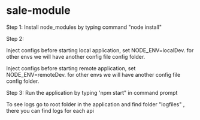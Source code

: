 # sale-module
Step 1:
        Install node_modules by typing command "node install"
        
Step 2:

Inject configs before starting local application, set NODE_ENV=localDev. for other envs we will have another config file config folder. 
                                                                  
Inject configs before starting remote application, set NODE_ENV=remoteDev. for other envs we will have another config file config folder.


Step 3: 
       Run the application by typing 'npm start" in command prompt
       
  To see logs go to root folder in the application and find folder "logfiles" , there you can find logs for each api
  

